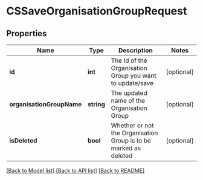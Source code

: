 # CSSaveOrganisationGroupRequest

## Properties
Name | Type | Description | Notes
------------ | ------------- | ------------- | -------------
**id** | **int** | The Id of the Organisation Group you want to update/save | [optional] 
**organisationGroupName** | **string** | The updated name of the Organisation Group | [optional] 
**isDeleted** | **bool** | Whether or not the Organisation Group is to be marked as deleted | [optional] 

[[Back to Model list]](../README.md#documentation-for-models) [[Back to API list]](../README.md#documentation-for-api-endpoints) [[Back to README]](../README.md)


